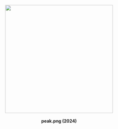 <p align="center"style="text-align:center">
  <img align="center" src="https://github.com/user-attachments/assets/99df2357-ff08-499d-a135-694d12ea53c3" width="350" height="350" />
  <br>
  <br>
  <b>peak.png (2024)</b>
</p>
